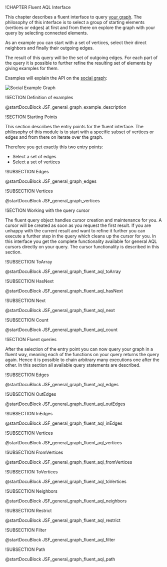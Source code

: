 !CHAPTER Fluent AQL Interface

This chapter describes a fluent interface to query [your graph](../Graphs/README.md).
The philosophy of this interface is to select a group of starting elements (vertices or edges) at first and from there on explore the graph with your query by selecting connected elements.

As an example you can start with a set of vertices, select their direct neighbors and finally their outgoing edges.

The result of this query will be the set of outgoing edges.
For each part of the query it is possible to further refine the resulting set of elements by giving examples for them.

Examples will explain the API on the [social graph](../Graphs/README.md#the-social-graph):

![Social Example Graph](../Graphs/social_graph.png)

!SECTION Definition of examples

@startDocuBlock JSF_general_graph_example_description

!SECTION Starting Points

This section describes the entry points for the fluent interface.
The philosophy of this module is to start with a specific subset of vertices or edges and from there on iterate over the graph.

Therefore you get exactly this two entry points:

* Select a set of edges
* Select a set of vertices

!SUBSECTION Edges

@startDocuBlock JSF_general_graph_edges

!SUBSECTION Vertices

@startDocuBlock JSF_general_graph_vertices

!SECTION Working with the query cursor

The fluent query object handles cursor creation and maintenance for you.
A cursor will be created as soon as you request the first result.
If you are unhappy with the current result and want to refine it further you can execute a further step in the query which cleans up the cursor for you.
In this interface you get the complete functionality available for general AQL cursors directly on your query.
The cursor functionality is described in this section.

!SUBSECTION ToArray

@startDocuBlock JSF_general_graph_fluent_aql_toArray

!SUBSECTION HasNext

@startDocuBlock JSF_general_graph_fluent_aql_hasNext

!SUBSECTION Next

@startDocuBlock JSF_general_graph_fluent_aql_next

!SUBSECTION Count

@startDocuBlock JSF_general_graph_fluent_aql_count

!SECTION Fluent queries

After the selection of the entry point you can now query your graph in
a fluent way, meaning each of the functions on your query returns the query again.
Hence it is possible to chain arbitrary many executions one after the other.
In this section all available query statements are described.

!SUBSECTION Edges

@startDocuBlock JSF_general_graph_fluent_aql_edges

!SUBSECTION OutEdges

@startDocuBlock JSF_general_graph_fluent_aql_outEdges

!SUBSECTION InEdges

@startDocuBlock JSF_general_graph_fluent_aql_inEdges

!SUBSECTION Vertices

@startDocuBlock JSF_general_graph_fluent_aql_vertices

!SUBSECTION FromVertices

@startDocuBlock JSF_general_graph_fluent_aql_fromVertices

!SUBSECTION ToVertices

@startDocuBlock JSF_general_graph_fluent_aql_toVertices

!SUBSECTION Neighbors

@startDocuBlock JSF_general_graph_fluent_aql_neighbors

!SUBSECTION Restrict

@startDocuBlock JSF_general_graph_fluent_aql_restrict

!SUBSECTION Filter

@startDocuBlock JSF_general_graph_fluent_aql_filter

!SUBSECTION Path

@startDocuBlock JSF_general_graph_fluent_aql_path

